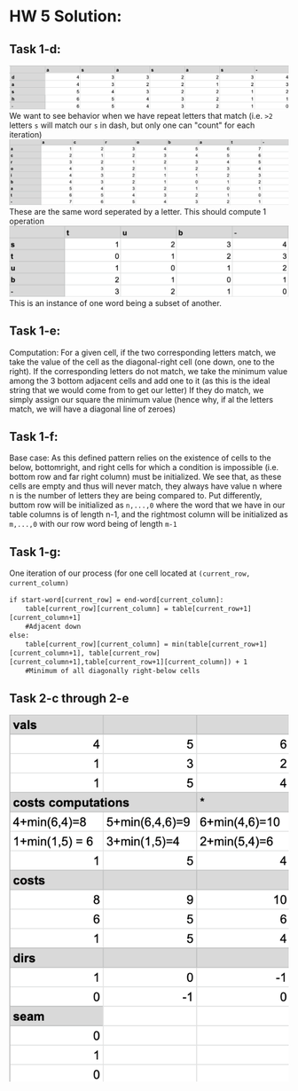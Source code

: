 # HW 5 Solution:

## Task 1-d:
![](repeatchars.png)
We want to see behavior when we have repeat letters that match (i.e. `>2` letters `s` will match our `s` in dash, but only one can "count" for each iteration)
![](wordseperatedbyletter.png)
These are the same word seperated by a letter. This should compute 1 operation
![](containedwords.png)
This is an instance of one word being a subset of another.
## Task 1-e:
Computation: For a given cell, if the two corresponding letters match, we take the value of the cell as the diagonal-right cell (one down, one to the right). If the corresponding letters do not match, we take the minimum value among the 3 bottom adjacent cells and add one to it (as this is the ideal string that we would come from to get our letter) If they do match, we simply assign our square the minimum value (hence why, if al the letters match, we will have a diagonal line of zeroes)

## Task 1-f: 
Base case: As this defined pattern relies on the existence of cells to the below, bottomright, and right cells for which a condition is impossible (i.e. bottom row and far right column) must be initialized. We see that, as these cells are empty and thus will never match, they always have value n where n is the number of letters they are being compared to. Put differently, buttom row will be initialized as `n,...,0` where the word that we have in our table columns is of length n-1, and the rightmost column will be initialized as `m,...,0` with our row word being of length `m-1`

## Task 1-g: 
One iteration of our process (for one cell located at `(current_row, current_column)`
```
if start-word[current_row] = end-word[current_column]:
    table[current_row][current_column] = table[current_row+1][current_column+1] 
    #Adjacent down
else:
    table[current_row][current_column] = min(table[current_row+1][current_column+1], table[current_row][current_column+1],table[current_row+1][current_column]) + 1
    #Minimum of all diagonally right-below cells
```

## Task 2-c through 2-e
![](vals-computation.png)